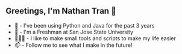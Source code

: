 ## Greetings, I'm Nathan Tran 👋
- 🧙 - I've been using Python and Java for the past 3 years
- 🔭 - I'm a Freshman at San Jose State University
- 👨🏻‍💻 - I like to make small tools and scripts to make my life easier
- 📫 - Follow me to see what I make in the future!
